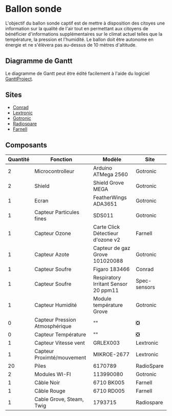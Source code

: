 # Ballon sonde
L'objectif du ballon sonde captif est de mettre à disposition des citoyes une information sur la qualité de l'air tout en permettant aux citoyens de bénéficier d'informations supplémentaires sur le climat actuel telles que la température, la pression et l'humidité. Le ballon doit être autonome en énergie et ne s'élèvera pas au-dessus de 10 mètres d'altitude.

## Diagramme de Gantt
Le diagramme de Gantt peut être édité facilement à l'aide du logiciel [GanttProject](https://www.ganttproject.biz/).

## Sites
* [Conrad](https://www.conrad.fr/)
* [Lextronic](https://www.lextronic.fr/)
* [Gotronic](https://www.gotronic.fr/)
* [Radiospare](https://fr.rs-online.com/web/)
* [Farnell](https://fr.farnell.com/)

## Composants

Quantité | Fonction | Modèle | Site
--- | --- | --- | ---
2| Microcontrolleur | Arduino ATMega 2560|  Gotronic
2| Shield | Shield Grove MEGA | Gotronic
1| Ecran  | FeatherWings ADA3651 | Gotronic
1| Capteur Particules fines| SDS011 | Gotronic
1| Capteur Ozone| Carte Click Détectieur d'ozone v2 | Farnell
1| Capteur Azote| Capteur de gaz Grove 101020088 | Gotronic
1| Capteur Soufre| Figaro 183466 | Conrad
1| Capteur Soufre| Respiratory Irritant Sensor 20 ppm11 | Spec-sensors
1| Capteur Humidité| Module température Grove | Gotronic
0| Capteur Pression Atmosphérique| "" | ❎
0| Capteur Température| "" | ❎
1| Capteur Vitesse vent| GRLEX003 |  Lextronic
1| Capteur Proximté/mouvement| MIKROE-2677 | Lextronic
20| Piles | 6170789 | RadioSpare
2| Modules WI-FI | 113990080 | Gotronic
1| Câble Noir | 6710 BK005 | Farnell
1| Câble Rouge | 6710 RD005 | Farnell
1| Cable Grove, Steam, Twig | 1793715 | Radiospare 
